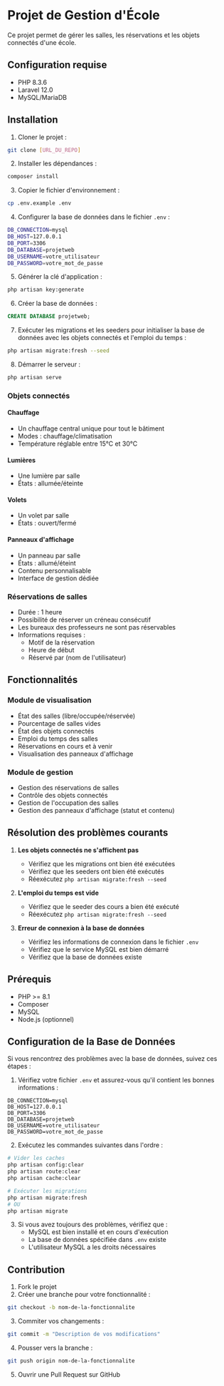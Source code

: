 # Projet de Gestion d'École

Ce projet permet de gérer les salles, les réservations et les objets connectés d'une école.

## Configuration requise

- PHP 8.3.6
- Laravel 12.0
- MySQL/MariaDB

## Installation

1. Cloner le projet :
```bash
git clone [URL_DU_REPO]
```

2. Installer les dépendances :
```bash
composer install
```

3. Copier le fichier d'environnement :
```bash
cp .env.example .env
```

4. Configurer la base de données dans le fichier `.env` :
```bash
DB_CONNECTION=mysql
DB_HOST=127.0.0.1
DB_PORT=3306
DB_DATABASE=projetweb
DB_USERNAME=votre_utilisateur
DB_PASSWORD=votre_mot_de_passe
```

5. Générer la clé d'application :
```bash
php artisan key:generate
```

6. Créer la base de données :
```sql
CREATE DATABASE projetweb;
```

7. Exécuter les migrations et les seeders pour initialiser la base de données avec les objets connectés et l'emploi du temps :
```bash
php artisan migrate:fresh --seed
```

8. Démarrer le serveur :
```bash
php artisan serve
```

### Objets connectés

#### Chauffage
- Un chauffage central unique pour tout le bâtiment
- Modes : chauffage/climatisation
- Température réglable entre 15°C et 30°C

#### Lumières
- Une lumière par salle
- États : allumée/éteinte

#### Volets
- Un volet par salle
- États : ouvert/fermé

#### Panneaux d'affichage
- Un panneau par salle
- États : allumé/éteint
- Contenu personnalisable
- Interface de gestion dédiée

### Réservations de salles
- Durée : 1 heure
- Possibilité de réserver un créneau consécutif
- Les bureaux des professeurs ne sont pas réservables
- Informations requises :
  - Motif de la réservation
  - Heure de début
  - Réservé par (nom de l'utilisateur)

## Fonctionnalités

### Module de visualisation
- État des salles (libre/occupée/réservée)
- Pourcentage de salles vides
- État des objets connectés
- Emploi du temps des salles
- Réservations en cours et à venir
- Visualisation des panneaux d'affichage

### Module de gestion
- Gestion des réservations de salles
- Contrôle des objets connectés
- Gestion de l'occupation des salles
- Gestion des panneaux d'affichage (statut et contenu)


## Résolution des problèmes courants

1. **Les objets connectés ne s'affichent pas**
   - Vérifiez que les migrations ont bien été exécutées
   - Vérifiez que les seeders ont bien été exécutés
   - Réexécutez `php artisan migrate:fresh --seed`

2. **L'emploi du temps est vide**
   - Vérifiez que le seeder des cours a bien été exécuté
   - Réexécutez `php artisan migrate:fresh --seed`

3. **Erreur de connexion à la base de données**
   - Vérifiez les informations de connexion dans le fichier `.env`
   - Vérifiez que le service MySQL est bien démarré
   - Vérifiez que la base de données existe

## Prérequis

- PHP >= 8.1
- Composer
- MySQL
- Node.js (optionnel)

## Configuration de la Base de Données

Si vous rencontrez des problèmes avec la base de données, suivez ces étapes :

1. Vérifiez votre fichier `.env` et assurez-vous qu'il contient les bonnes informations :
```env
DB_CONNECTION=mysql
DB_HOST=127.0.0.1
DB_PORT=3306
DB_DATABASE=projetweb
DB_USERNAME=votre_utilisateur
DB_PASSWORD=votre_mot_de_passe
```

2. Exécutez les commandes suivantes dans l'ordre :
```bash
# Vider les caches
php artisan config:clear
php artisan route:clear
php artisan cache:clear

# Exécuter les migrations
php artisan migrate:fresh
# OU
php artisan migrate
```

3. Si vous avez toujours des problèmes, vérifiez que :
   - MySQL est bien installé et en cours d'exécution
   - La base de données spécifiée dans `.env` existe
   - L'utilisateur MySQL a les droits nécessaires

## Contribution

1. Fork le projet
2. Créer une branche pour votre fonctionnalité :
```bash
git checkout -b nom-de-la-fonctionnalite
```
3. Commiter vos changements :
```bash
git commit -m "Description de vos modifications"
```
4. Pousser vers la branche :
```bash
git push origin nom-de-la-fonctionnalite
```
5. Ouvrir une Pull Request sur GitHub
